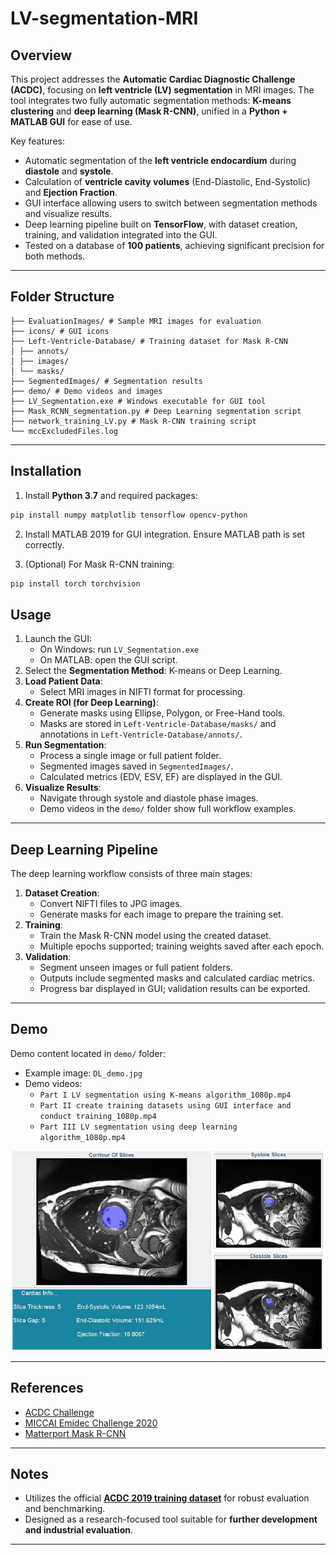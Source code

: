 # LV-segmentation-MRI

## Overview

This project addresses the **Automatic Cardiac Diagnostic Challenge (ACDC)**, focusing on **left ventricle (LV) segmentation** in MRI images. The tool integrates two fully automatic segmentation methods: **K-means clustering** and **deep learning (Mask R-CNN)**, unified in a **Python + MATLAB GUI** for ease of use.

Key features:
- Automatic segmentation of the **left ventricle endocardium** during **diastole** and **systole**.
- Calculation of **ventricle cavity volumes** (End-Diastolic, End-Systolic) and **Ejection Fraction**.
- GUI interface allowing users to switch between segmentation methods and visualize results.
- Deep learning pipeline built on **TensorFlow**, with dataset creation, training, and validation integrated into the GUI.
- Tested on a database of **100 patients**, achieving significant precision for both methods.

---

## Folder Structure
```
├── EvaluationImages/ # Sample MRI images for evaluation
├── icons/ # GUI icons
├── Left-Ventricle-Database/ # Training dataset for Mask R-CNN
│ ├── annots/
│ ├── images/
│ └── masks/
├── SegmentedImages/ # Segmentation results
├── demo/ # Demo videos and images
├── LV_Segmentation.exe # Windows executable for GUI tool
├── Mask_RCNN_segmentation.py # Deep Learning segmentation script
├── network_training_LV.py # Mask R-CNN training script
└── mccExcludedFiles.log
```
---

## Installation

1. Install **Python 3.7** and required packages:

```bash
pip install numpy matplotlib tensorflow opencv-python
```
2. Install MATLAB 2019 for GUI integration. Ensure MATLAB path is set correctly.

3. (Optional) For Mask R-CNN training:
```bash
pip install torch torchvision
```
## Usage

1. Launch the GUI:
   - On Windows: run `LV_Segmentation.exe`
   - On MATLAB: open the GUI script.
2. Select the **Segmentation Method**: K-means or Deep Learning.
3. **Load Patient Data**:
   - Select MRI images in NIFTI format for processing.
4. **Create ROI (for Deep Learning)**:
   - Generate masks using Ellipse, Polygon, or Free-Hand tools.
   - Masks are stored in `Left-Ventricle-Database/masks/` and annotations in `Left-Ventricle-Database/annots/`.
5. **Run Segmentation**:
   - Process a single image or full patient folder.
   - Segmented images saved in `SegmentedImages/`.
   - Calculated metrics (EDV, ESV, EF) are displayed in the GUI.
6. **Visualize Results**:
   - Navigate through systole and diastole phase images.
   - Demo videos in the `demo/` folder show full workflow examples.

---

## Deep Learning Pipeline

The deep learning workflow consists of three main stages:

1. **Dataset Creation**:
   - Convert NIFTI files to JPG images.
   - Generate masks for each image to prepare the training set.
2. **Training**:
   - Train the Mask R-CNN model using the created dataset.
   - Multiple epochs supported; training weights saved after each epoch.
3. **Validation**:
   - Segment unseen images or full patient folders.
   - Outputs include segmented masks and calculated cardiac metrics.
   - Progress bar displayed in GUI; validation results can be exported.

---

## Demo

Demo content located in `demo/` folder:
- Example image: `DL_demo.jpg`
- Demo videos:
   - `Part I LV segmentation using K-means algorithm_1080p.mp4`
   - `Part II create training datasets using GUI interface and conduct training_1080p.mp4`
   - `Part III LV segmentation using deep learning algorithm_1080p.mp4`
  
<img src="demo/DL_demo.jpg" alt="Deep Learning result sample" width="500"/>


---

## References

- [ACDC Challenge](http://acdc.creatis.insa-lyon.fr/)
- [MICCAI Emidec Challenge 2020](http://stacom2020.cardiacatlas.org/accepted-papers/)
- [Matterport Mask R-CNN](https://github.com/matterport/Mask_RCNN)

---

## Notes

- Utilizes the official **[ACDC 2019 training dataset](https://www.creatis.insa-lyon.fr/Challenge/acdc/)** for robust evaluation and benchmarking.
- Designed as a research-focused tool suitable for **further development and industrial evaluation**.

---


